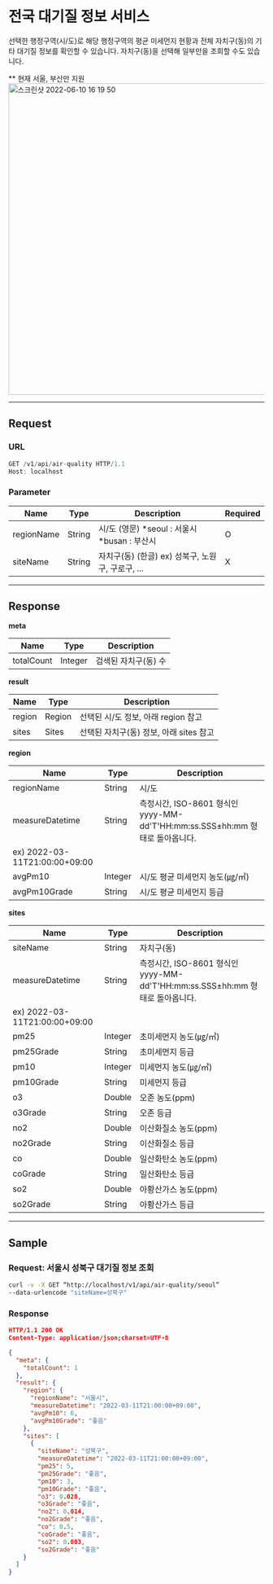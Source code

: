 # 전국 대기질 정보 서비스 

선택한 행정구역(시/도)로 해당 행정구역의 평균 미세먼지 현황과 전체 자치구(동)의 기타 대기질 정보를 확인할 수 있습니다. 자치구(동)을 선택해 일부만을 조회할 수도 있습니다.

** 현재 서울, 부산만 지원
<img width="612" alt="스크린샷 2022-06-10 16 19 50" src="https://user-images.githubusercontent.com/68816492/173021684-f784ebd7-7e52-4863-9fed-905cbc682d99.png">

---

## Request

### URL

```jsx
GET /v1/api/air-quality HTTP/1.1
Host: localhost
```

### Parameter

| Name | Type | Description | Required |
| --- | --- | --- | --- |
| regionName | String | 시/도 (영문) *seoul : 서울시 *busan : 부산시 | O |
| siteName | String | 자치구(동) (한글) ex) 성북구, 노원구, 구로구, ... | X |

---

## Response

**meta**

| Name | Type | Description |
| --- | --- | --- |
| totalCount | Integer | 검색된 자치구(동) 수 |

**result**

| Name | Type | Description |
| --- | --- | --- |
| region | Region | 선택된 시/도 정보, 아래 region 참고 |
| sites | Sites | 선택된 자치구(동) 정보, 아래 sites 참고 |

**region**

| Name | Type | Description |
| --- | --- | --- |
| regionName | String | 시/도 |
| measureDatetime | String | 측정시간, ISO-8601 형식인 yyyy-MM-dd'T'HH:mm:ss.SSS±hh:mm 형태로 돌아옵니다.
ex) 2022-03-11T21:00:00+09:00 |
| avgPm10 | Integer | 시/도 평균 미세먼지 농도(㎍/㎥) |
| avgPm10Grade | String | 시/도 평균 미세먼지 등급 |

**sites**

| Name | Type | Description |
| --- | --- | --- |
| siteName | String | 자치구(동) |
| measureDatetime | String | 측정시간, ISO-8601 형식인 yyyy-MM-dd'T'HH:mm:ss.SSS±hh:mm 형태로 돌아옵니다.
ex) 2022-03-11T21:00:00+09:00 |
| pm25 | Integer | 초미세먼지 농도(㎍/㎥) |
| pm25Grade | String | 초미세먼지 등급 |
| pm10 | Integer | 미세먼지 농도(㎍/㎥) |
| pm10Grade | String | 미세먼지 등급 |
| o3 | Double | 오존 농도(ppm) |
| o3Grade | String | 오존 등급 |
| no2 | Double | 이산화질소 농도(ppm) |
| no2Grade | String | 이산화질소 등급 |
| co | Double | 일산화탄소 농도(ppm) |
| coGrade | String | 일산화탄소 등급 |
| so2 | Double | 아황산가스 농도(ppm) |
| so2Grade | String | 아황산가스 등급 |

---

## Sample

### **Request: 서울시 성북구 대기질 정보 조회**

```bash
curl -v -X GET “http://localhost/v1/api/air-quality/seoul”
--data-urlencode "siteName=성북구"
```

### Response

```json
HTTP/1.1 200 OK
Content-Type: application/json;charset=UTF-8

{
  "meta": {
    "totalCount": 1
  },
  "result": {
    "region": {
      "regionName": "서울시",
      "measureDatetime": "2022-03-11T21:00:00+09:00",
      "avgPm10": 6,
      "avgPm10Grade": "좋음"
    },
    "sites": [
      {
        "siteName": "성북구",
        "measureDatetime": "2022-03-11T21:00:00+09:00",
        "pm25": 5,
        "pm25Grade": "좋음",
        "pm10": 3,
        "pm10Grade": "좋음",
        "o3": 0.028,
        "o3Grade": "좋음",
        "no2": 0.014,
        "no2Grade": "좋음",
        "co": 0.5,
        "coGrade": "좋음",
        "so2": 0.003,
        "so2Grade": "좋음"
    }
  ]
}
```